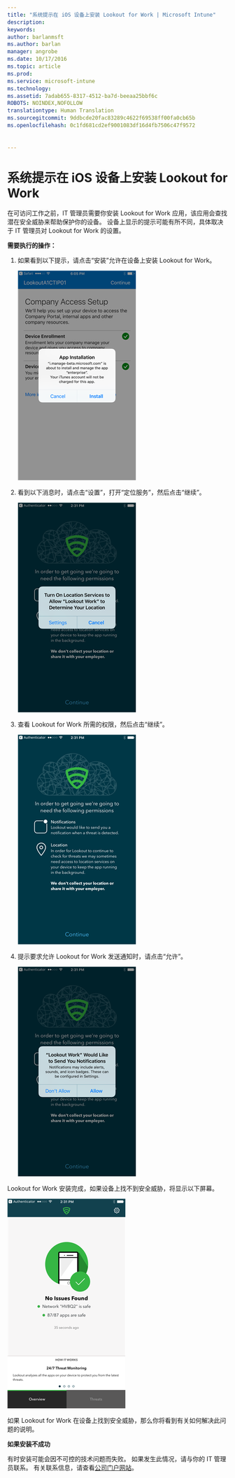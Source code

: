 ```yaml
---
title: "系统提示在 iOS 设备上安装 Lookout for Work | Microsoft Intune"
description: 
keywords: 
author: barlanmsft
ms.author: barlan
manager: angrobe
ms.date: 10/17/2016
ms.topic: article
ms.prod: 
ms.service: microsoft-intune
ms.technology: 
ms.assetid: 7adab655-8317-4512-ba7d-beeaa25bbf6c
ROBOTS: NOINDEX,NOFOLLOW
translationtype: Human Translation
ms.sourcegitcommit: 9ddbcde20fac83289c4622f69538ff00fa0cb65b
ms.openlocfilehash: 0c1fd681cd2ef9001083df16d4fb7506c47f9572


---
```


# <a name="you-are-prompted-to-install-lookout-for-work-on-your-ios-device"></a>系统提示在 iOS 设备上安装 Lookout for Work

在可访问工作之前，IT 管理员需要你安装 Lookout for Work 应用，该应用会查找潜在安全威胁来帮助保护你的设备。 设备上显示的提示可能有所不同，具体取决于 IT 管理员对 Lookout for Work 的设置。

**需要执行的操作：**

1.  如果看到以下提示，请点击“安装”允许在设备上安装 Lookout for Work。

    ![点击“安装”以安装 Lookout for Work](./media/ios-lfw-install-app-request.png)

2. 看到以下消息时，请点击“设置”，打开“定位服务”，然后点击“继续”。

    ![依次点击“设置”、“定位服务”](./media/ios-lfw-allow-location-services.png)

3. 查看 Lookout for Work 所需的权限，然后点击“继续”。

    ![现已连接到 Lookout for Work](./media/ios-lfw-permissions-lookout-needs.png)

4. 提示要求允许 Lookout for Work 发送通知时，请点击“允许”。

    ![依次点击“设置”、“定位服务”](./media/ios-lfw-allow-notifications.png)

    
Lookout for Work 安装完成，如果设备上找不到安全威胁，将显示以下屏幕。

![Lookout for Work 未找到任何安全威胁](./media/ios-lfw-no-threats-found.png)

如果 Lookout for Work 在设备上找到安全威胁，那么你将看到有关如何解决此问题的说明。

**如果安装不成功**

有时安装可能会因不可控的技术问题而失败。 如果发生此情况，请与你的 IT 管理员联系。 有关联系信息，请查看[公司门户网站](http://portal.manage.microsoft.com)。




<!--HONumber=Nov16_HO1-->


